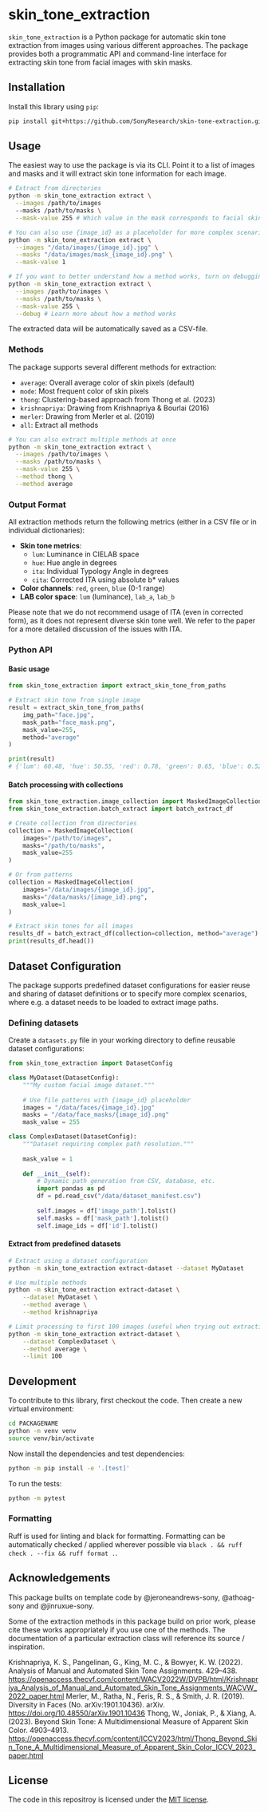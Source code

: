 # skin_tone_extraction

`skin_tone_extraction` is a Python package for automatic skin tone extraction from images using various different approaches. The package provides both a programmatic API and command-line interface for extracting skin tone from facial images with skin masks.

## Installation

Install this library using `pip`:
```bash
pip install git+https://github.com/SonyResearch/skin-tone-extraction.git
```

## Usage

The easiest way to use the package is via its CLI. Point it to a list of images and masks and it will extract skin tone information for each image.

```bash
# Extract from directories
python -m skin_tone_extraction extract \
  --images /path/to/images
  --masks /path/to/masks \
  --mask-value 255 # Which value in the mask corresponds to facial skin?

# You can also use {image_id} as a placeholder for more complex scenarios
python -m skin_tone_extraction extract \
  --images "/data/images/{image_id}.jpg" \
  --masks "/data/images/mask_{image_id}.png" \
  --mask-value 1

# If you want to better understand how a method works, turn on debugging mode
python -m skin_tone_extraction extract \
  --images /path/to/images \
  --masks /path/to/masks \
  --mask-value 255 \
  --debug # Learn more about how a method works
```

The extracted data will be automatically saved as a CSV-file.

### Methods

The package supports several different methods for extraction:

- `average`: Overall average color of skin pixels (default)
- `mode`: Most frequent color of skin pixels
- `thong`: Clustering-based approach from Thong et al. (2023)
- `krishnapriya`: Drawing from Krishnapriya & Bourlai (2016)
- `merler`: Drawing from Merler et al. (2019)
- `all`: Extract all methods

```bash
# You can also extract multiple methods at once
python -m skin_tone_extraction extract \
  --images /path/to/images \
  --masks /path/to/masks \
  --mask-value 255 \
  --method thong \
  --method average
```

### Output Format

All extraction methods return the following metrics (either in a CSV file or in individual dictionaries):

- **Skin tone metrics**: 
  - `lum`: Luminance in CIELAB space
  - `hue`: Hue angle in degrees
  - `ita`: Individual Typology Angle in degrees
  - `cita`: Corrected ITA using absolute b* values
- **Color channels**: `red`, `green`, `blue` (0-1 range)
- **LAB color space**: `lum` (luminance), `lab_a`, `lab_b` 

Please note that we do not recommend usage of ITA (even in corrected form), as it does not represent diverse skin tone well. We refer to the paper for a more detailed discussion of the issues with ITA.

### Python API

#### Basic usage

```python
from skin_tone_extraction import extract_skin_tone_from_paths

# Extract skin tone from single image
result = extract_skin_tone_from_paths(
    img_path="face.jpg",
    mask_path="face_mask.png", 
    mask_value=255,
    method="average"
)

print(result)
# {'lum': 60.48, 'hue': 50.55, 'red': 0.78, 'green': 0.65, 'blue': 0.52, 'lab_a': 8.1, ...}
```

#### Batch processing with collections

```python
from skin_tone_extraction.image_collection import MaskedImageCollection
from skin_tone_extraction.batch_extract import batch_extract_df

# Create collection from directories
collection = MaskedImageCollection(
    images="/path/to/images",
    masks="/path/to/masks", 
    mask_value=255
)

# Or from patterns
collection = MaskedImageCollection(
    images="/data/images/{image_id}.jpg",
    masks="/data/masks/{image_id}.png",
    mask_value=1
)

# Extract skin tones for all images
results_df = batch_extract_df(collection=collection, method="average")
print(results_df.head())
```

## Dataset Configuration

The package supports predefined dataset configurations for easier reuse and sharing of dataset definitions or to specify more complex scenarios, where e.g. a dataset needs to be loaded to extract image paths.

### Defining datasets

Create a `datasets.py` file in your working directory to define reusable dataset configurations:

```python
from skin_tone_extraction import DatasetConfig

class MyDataset(DatasetConfig):
    """My custom facial image dataset."""
    
    # Use file patterns with {image_id} placeholder  
    images = "/data/faces/{image_id}.jpg"
    masks = "/data/face_masks/{image_id}.png"
    mask_value = 255

class ComplexDataset(DatasetConfig):
    """Dataset requiring complex path resolution."""
    
    mask_value = 1
    
    def __init__(self):
        # Dynamic path generation from CSV, database, etc.
        import pandas as pd
        df = pd.read_csv("/data/dataset_manifest.csv")
        
        self.images = df['image_path'].tolist()
        self.masks = df['mask_path'].tolist() 
        self.image_ids = df['id'].tolist()
```

#### Extract from predefined datasets

```bash
# Extract using a dataset configuration
python -m skin_tone_extraction extract-dataset --dataset MyDataset

# Use multiple methods
python -m skin_tone_extraction extract-dataset \
    --dataset MyDataset \
    --method average \
    --method krishnapriya

# Limit processing to first 100 images (useful when trying out extraction)
python -m skin_tone_extraction extract-dataset \
    --dataset ComplexDataset \
    --method average \
    --limit 100
```

## Development

To contribute to this library, first checkout the code. Then create a new virtual environment:

```bash
cd PACKAGENAME
python -m venv venv
source venv/bin/activate
```

Now install the dependencies and test dependencies:

```bash
python -m pip install -e '.[test]'
```

To run the tests:

```bash
python -m pytest
```

### Formatting

Ruff is used for linting and black for formatting. Formatting can be automatically checked / applied wherever possible via `black . && ruff check . --fix && ruff format .`.

## Acknowledgements

This package builts on template code by @jeroneandrews-sony, @athoag-sony and @jinruxue-sony.

Some of the extraction methods in this package build on prior work, please cite these works appropriately if you use one of the methods. The documentation of a particular extraction class will reference its source / inspiration.

Krishnapriya, K. S., Pangelinan, G., King, M. C., & Bowyer, K. W. (2022). Analysis of Manual and Automated Skin Tone Assignments. 429–438. https://openaccess.thecvf.com/content/WACV2022W/DVPB/html/Krishnapriya_Analysis_of_Manual_and_Automated_Skin_Tone_Assignments_WACVW_2022_paper.html
Merler, M., Ratha, N., Feris, R. S., & Smith, J. R. (2019). Diversity in Faces (No. arXiv:1901.10436). arXiv. https://doi.org/10.48550/arXiv.1901.10436
Thong, W., Joniak, P., & Xiang, A. (2023). Beyond Skin Tone: A Multidimensional Measure of Apparent Skin Color. 4903–4913. https://openaccess.thecvf.com/content/ICCV2023/html/Thong_Beyond_Skin_Tone_A_Multidimensional_Measure_of_Apparent_Skin_Color_ICCV_2023_paper.html

## License

The code in this repositroy is licensed under the [MIT license](./LICENSE).
